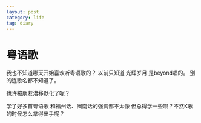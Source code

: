 ```yaml
---
layout: post
category: life
tag: diary
---
```


粤语歌
===

我也不知道哪天开始喜欢听粤语歌的？
以前只知道 光辉岁月 是beyond唱的。
别的连歌名都不知道了。

也许被朋友潜移默化了呢？


学了好多首粤语歌
和福州话、闽南话的强调都不太像
但总得学一些呗？不然K歌的时候怎么拿得出手呢？
